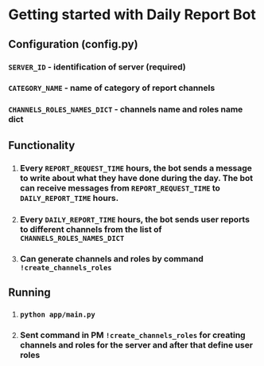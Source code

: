 # Getting started with Daily Report Bot

## Configuration (config.py)

### `SERVER_ID` - identification of server (required)
### `CATEGORY_NAME` - name of category of report channels
### `CHANNELS_ROLES_NAMES_DICT` - channels name and roles name dict

## Functionality

1) ### Every `REPORT_REQUEST_TIME` hours, the bot sends a message to write about what they have done during the day. The bot can receive messages from `REPORT_REQUEST_TIME` to `DAILY_REPORT_TIME` hours.
2) ### Every `DAILY_REPORT_TIME` hours, the bot sends user reports to different channels from the list of `CHANNELS_ROLES_NAMES_DICT`
3) ### Can generate channels and roles by command `!create_channels_roles`

## Running

1) ### `python app/main.py`
2) ### Sent command in PM `!create_channels_roles` for creating channels and roles for the server and after that define user roles